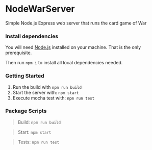 ﻿# NodeWarServer
Simple Node.js Express web server that runs the card game of War

### Install dependencies

You will need [Node.js](https://nodejs.org) installed on your machine. That is the only prerequisite.

Then run `npm i` to install all local dependencies needed.

### Getting Started

1. Run the build with `npm run build`
2. Start the server with: `npm start`
3. Execute mocha test with: `npm run test`

### Package Scripts

> Build: `npm run build`

> Start: `npm start`

> Tests: `npm run test`

